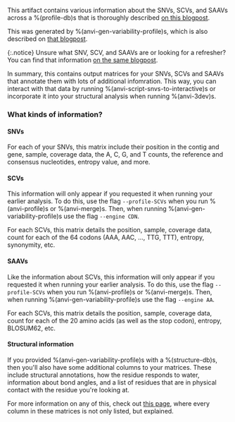 This artifact contains various information about the SNVs, SCVs, and SAAVs across a %(profile-db)s that is thoroughly described [on this blogpost](http://merenlab.org/2015/07/20/analyzing-variability/#the-output-matrix).  

This was generated by %(anvi-gen-variability-profile)s, which is also described on [that blogpost](http://merenlab.org/2015/07/20/analyzing-variability/#the-anvio-way). 

{:.notice}
Unsure what SNV, SCV, and SAAVs are or looking for a refresher? You can find that information [on the same blogpost](http://merenlab.org/2015/07/20/analyzing-variability/#an-intro-to-single-nucleotidecodonamino-acid-variation). 

In summary, this contains output matrices for your SNVs, SCVs and SAAVs that annotate them with lots of additional infomration. This way, you can interact with that data by running %(anvi-script-snvs-to-interactive)s or incorporate it into your structural analysis when running %(anvi-3dev)s. 

### What kinds of information? 

#### SNVs

For each of your SNVs, this matrix include their position in the contig and gene, sample, coverage data, the A, C, G, and T counts, the reference and consensus nucleotides, entropy value, and more. 

#### SCVs 

This information will only appear if you requested it when running your earlier analysis. To do this, use the flag `--profile-SCVs` when you run %(anvi-profile)s or %(anvi-merge)s. Then, when running %(anvi-gen-variability-profile)s use the flag `--engine CDN`. 

For each SCVs, this matrix details the position, sample, coverage data, count for each of the 64 codons (AAA, AAC, ..., TTG, TTT), entropy, synonymity, etc. 

#### SAAVs

Like the information about SCVs, this information will only appear if you requested it when running your earlier analysis. To do this, use the flag `--profile-SCVs` when you run %(anvi-profile)s or %(anvi-merge)s. Then, when running %(anvi-gen-variability-profile)s use the flag `--engine AA`. 

For each SCVs, this matrix details the position, sample, coverage data, count for each of the 20 amino acids (as well as the stop codon), entropy, BLOSUM62, etc. 

#### Structural information

If you provided %(anvi-gen-variability-profile)s with a %(structure-db)s, then you'll also have some additional columns to your matrices. These include structural annotations, how the residue responds to water, information about bond angles, and a list of residues that are in physical contact with the residue you're looking at. 

For more information on any of this, check out [this page](http://merenlab.org/2015/07/20/analyzing-variability/#the-output-matrix), where every column in these matrices is not only listed, but explained. 
